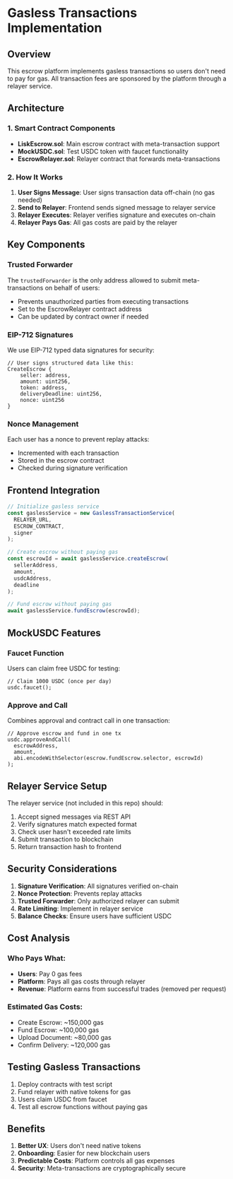 # Gasless Transactions Implementation

## Overview

This escrow platform implements gasless transactions so users don't need to pay for gas. All transaction fees are sponsored by the platform through a relayer service.

## Architecture

### 1. Smart Contract Components

- **LiskEscrow.sol**: Main escrow contract with meta-transaction support
- **MockUSDC.sol**: Test USDC token with faucet functionality
- **EscrowRelayer.sol**: Relayer contract that forwards meta-transactions

### 2. How It Works

1. **User Signs Message**: User signs transaction data off-chain (no gas needed)
2. **Send to Relayer**: Frontend sends signed message to relayer service
3. **Relayer Executes**: Relayer verifies signature and executes on-chain
4. **Relayer Pays Gas**: All gas costs are paid by the relayer

## Key Components

### Trusted Forwarder

The `trustedForwarder` is the only address allowed to submit meta-transactions on behalf of users:

- Prevents unauthorized parties from executing transactions
- Set to the EscrowRelayer contract address
- Can be updated by contract owner if needed

### EIP-712 Signatures

We use EIP-712 typed data signatures for security:

```solidity
// User signs structured data like this:
CreateEscrow {
    seller: address,
    amount: uint256,
    token: address,
    deliveryDeadline: uint256,
    nonce: uint256
}
```

### Nonce Management

Each user has a nonce to prevent replay attacks:

- Incremented with each transaction
- Stored in the escrow contract
- Checked during signature verification

## Frontend Integration

```typescript
// Initialize gasless service
const gaslessService = new GaslessTransactionService(
  RELAYER_URL,
  ESCROW_CONTRACT,
  signer
);

// Create escrow without paying gas
const escrowId = await gaslessService.createEscrow(
  sellerAddress,
  amount,
  usdcAddress,
  deadline
);

// Fund escrow without paying gas
await gaslessService.fundEscrow(escrowId);
```

## MockUSDC Features

### Faucet Function

Users can claim free USDC for testing:

```solidity
// Claim 1000 USDC (once per day)
usdc.faucet();
```

### Approve and Call

Combines approval and contract call in one transaction:

```solidity
// Approve escrow and fund in one tx
usdc.approveAndCall(
  escrowAddress,
  amount,
  abi.encodeWithSelector(escrow.fundEscrow.selector, escrowId)
);
```

## Relayer Service Setup

The relayer service (not included in this repo) should:

1. Accept signed messages via REST API
2. Verify signatures match expected format
3. Check user hasn't exceeded rate limits
4. Submit transaction to blockchain
5. Return transaction hash to frontend

## Security Considerations

1. **Signature Verification**: All signatures verified on-chain
2. **Nonce Protection**: Prevents replay attacks
3. **Trusted Forwarder**: Only authorized relayer can submit
4. **Rate Limiting**: Implement in relayer service
5. **Balance Checks**: Ensure users have sufficient USDC

## Cost Analysis

### Who Pays What:

- **Users**: Pay 0 gas fees
- **Platform**: Pays all gas costs through relayer
- **Revenue**: Platform earns from successful trades (removed per request)

### Estimated Gas Costs:

- Create Escrow: ~150,000 gas
- Fund Escrow: ~100,000 gas
- Upload Document: ~80,000 gas
- Confirm Delivery: ~120,000 gas

## Testing Gasless Transactions

1. Deploy contracts with test script
2. Fund relayer with native tokens for gas
3. Users claim USDC from faucet
4. Test all escrow functions without paying gas

## Benefits

1. **Better UX**: Users don't need native tokens
2. **Onboarding**: Easier for new blockchain users
3. **Predictable Costs**: Platform controls all gas expenses
4. **Security**: Meta-transactions are cryptographically secure